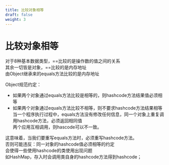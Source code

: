 ```yaml
---
title: 比较对象相等
draft: false
weight: 3
---
```


# 比较对象相等
对于8种基本数据类型，==比较的是操作数的值之间的关系  
其余一切皆是对象，==比较的是内存地址  
由Object继承来的equals方法比较的是内存地址  
  
Object规范约定：  
- 如果两个对象通过equals方法比较是相等的，则hashcode方法结果值必须相等
- 如果两个对象通过equals方法比较不相等，则不要求hashcode方法结果相等
当一个程序执行过程中，equals方法没有修改任何信息，同一个对象上重复调用hashcode方法，必须返回相同值  
两个应用互相调用，则hascode可以不一致。  
  
这意味着，当我们要重写equals方法时，必须重写hashcode方法。  
否则可能违反：同一对象的hashcode值必须相等的约定  
会使得一些使用hashcode的类使用出现问题  
如HashMap，存入时会调用类自身的hashcode方法得到hashcode；  